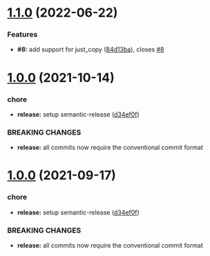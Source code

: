 # [1.1.0](https://github.com/StephanHCB/go-generator-cli/compare/v1.0.0...v1.1.0) (2022-06-22)


### Features

* **#8:** add support for just_copy ([84d13ba](https://github.com/StephanHCB/go-generator-cli/commit/84d13ba3ce21768a7927131805189626ba4c4038)), closes [#8](https://github.com/StephanHCB/go-generator-cli/issues/8)

# [1.0.0](https://github.com/StephanHCB/go-generator-cli/compare/v0.3.0...v1.0.0) (2021-10-14)


### chore

* **release:** setup semantic-release ([d34ef0f](https://github.com/StephanHCB/go-generator-cli/commit/d34ef0fcbe1525f3629ec52458254bd4de167bd7))


### BREAKING CHANGES

* **release:** all commits now require the conventional commit format

# [1.0.0](https://github.com/Silthus/go-generator-cli/compare/v0.2.0...v1.0.0) (2021-09-17)


### chore

* **release:** setup semantic-release ([d34ef0f](https://github.com/Silthus/go-generator-cli/commit/d34ef0fcbe1525f3629ec52458254bd4de167bd7))


### BREAKING CHANGES

* **release:** all commits now require the conventional commit format
